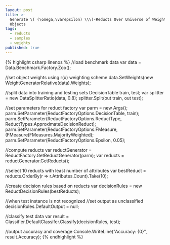 ```yaml
---
layout: post
title: >-
  Generate \( (\omega,\varepsilon) \\\)-Reducts Over Universe of Weighted
  Objects
tags:
  - reducts
  - samples
  - weights
published: true
---
```

{% highlight csharp linenos %}
//load benchmark data
var data = Data.Benchmark.Factory.Zoo();

//set object weights using r(u) weighting scheme
data.SetWeights(new WeightGeneratorRelative(data).Weights);

//split data into training and testing sets
DecisionTable train, test;
var splitter = new DataSplitterRatio(data, 0.8);
splitter.Split(out train, out test);

//set parameters for reduct factory
var parm = new Args();
parm.SetParameter(ReductFactoryOptions.DecisionTable, train);
parm.SetParameter(ReductFactoryOptions.ReductType, ReductTypes.ApproximateDecisionReduct);
parm.SetParameter(ReductFactoryOptions.FMeasure, (FMeasure)FMeasures.MajorityWeighted);
parm.SetParameter(ReductFactoryOptions.Epsilon, 0.05);

//compute reducts
var reductGenerator = ReductFactory.GetReductGenerator(parm);
var reducts = reductGenerator.GetReducts();

//select 10 reducts with least number of attributes
var bestReduct = reducts.OrderBy(r => r.Attributes.Count).Take(10);

//create decision rules based on reducts
var decisionRules = new ReductDecisionRules(bestReducts);

//when test instance is not recognized
//set output as unclassified
decisionRules.DefaultOutput = null;

//classify test data
var result = Classifier.DefaultClassifer.Classify(decisionRules, test);

//output accuracy and coverage
Console.WriteLine("Accuracy: {0}", result.Accuracy);
{% endhighlight %}
